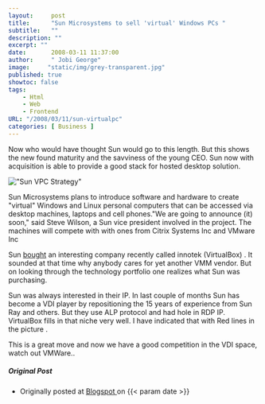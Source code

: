 ```yaml
---
layout:     post
title:      "Sun Microsystems to sell 'virtual' Windows PCs "
subtitle:   ""
description: ""
excerpt: ""
date:       2008-03-11 11:37:00
author:     " Jobi George"
image:     "static/img/grey-transparent.jpg"
published: true
showtoc: false 
tags:
    - Html
    - Web
    - Frontend
URL: "/2008/03/11/sun-virtualpc"
categories: [ Business ]
---
```


Now who would have thought Sun would go to this length. But this shows the new found maturity and the savviness of the young CEO. Sun now with acquisition is able to provide a good stack for hosted desktop solution.

!["Sun VPC Strategy"](/img/blogimg/20080311-suninnotek.JPG)

Sun Microsystems plans to introduce software and hardware to create "virtual" Windows and Linux personal computers that can be accessed via desktop machines, laptops and cell phones."We are going to announce (it) soon," said Steve Wilson, a Sun vice president involved in the project. The machines will compete with with ones from Citrix Systems Inc and VMware Inc

Sun [bought](http://www.technewsworld.com/story/virtualization/61661.html?welcome=1205225058) an interesting company recently called innotek (VirtualBox) . It sounded at that time why anybody cares for yet another VMM vendor. But on looking through the technology portfolio one realizes what Sun was purchasing.

Sun was always interested in their IP. In last couple of months Sun has become a VDI player by repositioning the 15 years of experience from Sun Ray and others. But they use ALP protocol and had hole in RDP IP. VirtualBox fills in that niche very well. I have indicated that with Red lines in the picture .

This is a great move and now we have a good competition in the VDI space, watch out VMWare..



##### Original Post

* Originally posted at [ Blogspot ]( ) on {{< param date >}}


